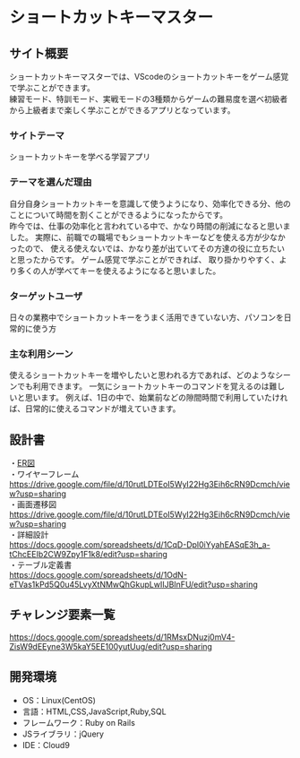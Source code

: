 # ショートカットキーマスター

## サイト概要
ショートカットキーマスターでは、VScodeのショートカットキーをゲーム感覚で学ぶことができます。  
練習モード、特訓モード、実戦モードの3種類からゲームの難易度を選べ初級者から上級者まで楽しく学ぶことができるアプリとなっています。

### サイトテーマ
ショートカットキーを学べる学習アプリ

### テーマを選んだ理由
自分自身ショートカットキーを意識して使うようになり、効率化できる分、他のことについて時間を割くことができるようになったからです。  
昨今では、仕事の効率化と言われている中で、かなり時間の削減になると思いました。
実際に、前職での職場でもショートカットキーなどを使える方が少なかったので、 使える使えないでは、かなり差が出ていてその方達の役に立ちたいと思ったからです。
ゲーム感覚で学ぶことができれば、 取り掛かりやすく、より多くの人が学べてキーを使えるようになると思いました。

### ターゲットユーザ
日々の業務中でショートカットキーをうまく活用できていない方、パソコンを日常的に使う方  


### 主な利用シーン
使えるショートカットキーを増やしたいと思われる方であれば、どのようなシーンでも利用できます。
一気にショートカットキーのコマンドを覚えるのは難しいと思います。
例えば、1日の中で、始業前などの隙間時間で利用していたければ、日常的に使えるコマンドが増えていきます。


## 設計書   
・[ER図](https://user-images.githubusercontent.com/76866582/124063005-da604f00-da6c-11eb-8f68-9b65d8904f16.png)  
・ワイヤーフレーム  
https://drive.google.com/file/d/10rutLDTEoI5WyI22Hg3Eih6cRN9Dcmch/view?usp=sharing  
・画面遷移図  
https://drive.google.com/file/d/10rutLDTEoI5WyI22Hg3Eih6cRN9Dcmch/view?usp=sharing  
・詳細設計  
https://docs.google.com/spreadsheets/d/1CqD-Dpl0iYyahEASqE3h_a-tChcEEIb2CW9Zpy1F1k8/edit?usp=sharing  
・テーブル定義書  
https://docs.google.com/spreadsheets/d/1OdN-eTVas1kPd5Q0u45LvyXtNMwQhGkupLwIIJBInFU/edit?usp=sharing  

## チャレンジ要素一覧
https://docs.google.com/spreadsheets/d/1RMsxDNuzj0mV4-ZisW9dEEyne3W5kaY5EE100yutUug/edit?usp=sharing

## 開発環境
- OS：Linux(CentOS)
- 言語：HTML,CSS,JavaScript,Ruby,SQL
- フレームワーク：Ruby on Rails
- JSライブラリ：jQuery
- IDE：Cloud9
